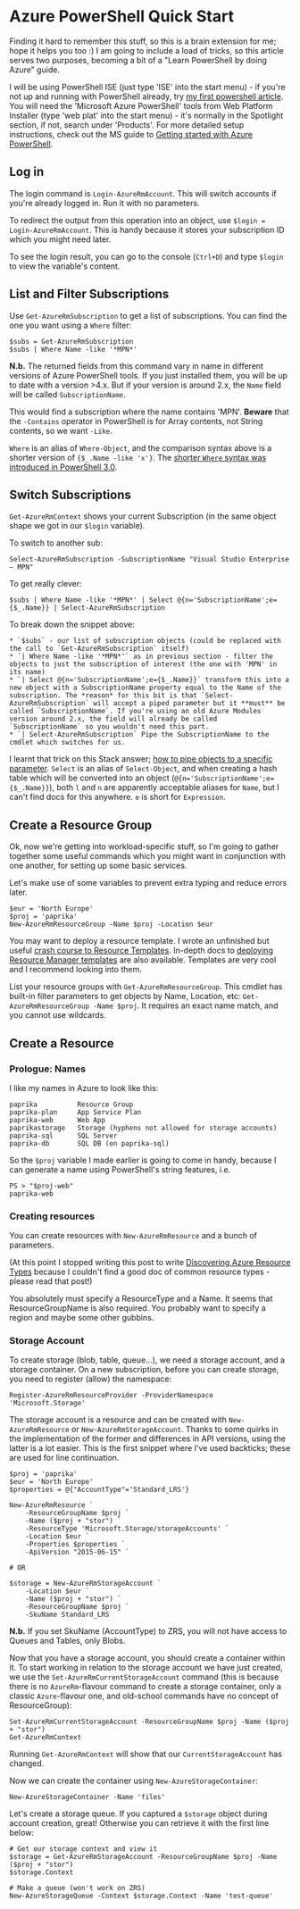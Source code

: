 # Azure PowerShell Quick Start

Finding it hard to remember this stuff, so this is a brain extension for me; hope it helps you too :) I am going to include a load of tricks, so this article serves two purposes, becoming a bit of a "Learn PowerShell by doing Azure" guide.

I will be using PowerShell ISE (just type 'ISE' into the start menu) - if you're not up and running with PowerShell already, try [my first powershell article][firstps]. You will need the 'Microsoft Azure PowerShell' tools from Web Platform Installer (type 'web plat' into the start menu) - it's normally in the Spotlight section, if not, search under 'Products'. For more detailed setup instructions, check out the MS guide to [Getting started with Azure PowerShell][getstarted].

[firstps]: ./my-first-powershell/
[getstarted]: https://docs.microsoft.com/en-us/powershell/azure/get-started-azureps/

## Log in

The login command is `Login-AzureRmAccount`. This will switch accounts if you're already logged in. Run it with no parameters.

To redirect the output from this operation into an object, use `$login = Login-AzureRmAccount`. This is handy because it stores your subscription ID which you might need later.

To see the login result, you can go to the console (`Ctrl+D`) and type `$login` to view the variable's content.

## List and Filter Subscriptions

Use `Get-AzureRmSubscription` to get a list of subscriptions. You can find the one you want using a `Where` filter:

	$subs = Get-AzureRmSubscription
	$subs | Where Name -like '*MPN*'

**N.b.** The returned fields from this command vary in name in different versions of Azure PowerShell tools. If you just installed them, you will be up to date with a version >4.x. But if your version is around 2.x, the `Name` field will be called `SubscriptionName`.

This would find a subscription where the name contains 'MPN'. **Beware** that the `-Contains` operator in PowerShell is for Array contents, not String contents, so we want `-Like`.

`Where` is an alias of `Where-Object`, and the comparison syntax above is a shorter version of `{$_.Name -like 'x'}`. The [shorter `Where` syntax was introduced in PowerShell 3.0][whereobject]. 

[whereobject]: https://ss64.com/ps/where-object.html

## Switch Subscriptions

`Get-AzureRmContext` shows your current Subscription (in the same object shape we got in our `$login` variable).

To switch to another sub:

	Select-AzureRmSubscription -SubscriptionName "Visual Studio Enterprise – MPN"

To get really clever:

	$subs | Where Name -like '*MPN*' | Select @{n='SubscriptionName';e={$_.Name}} | Select-AzureRmSubscription

To break down the snippet above:

	* `$subs` - our list of subscription objects (could be replaced with the call to `Get-AzureRmSubscription` itself)
	* `| Where Name -like '*MPN*'` as in previous section - filter the objects to just the subscription of interest (the one with 'MPN' in its name)
	* `| Select @{n='SubscriptionName';e={$_.Name}}` transform this into a new object with a SubscriptionName property equal to the Name of the subscription. The *reason* for this bit is that `Select-AzureRmSubscription` will accept a piped parameter but it **must** be called `SubscriptionName`. If you're using an old Azure Modules version around 2.x, the field will already be called `SubscriptionName` so you wouldn't need this part.
	* `| Select-AzureRmSubscription` Pipe the SubscriptionName to the cmdlet which switches for us.

I learnt that trick on this Stack answer; [how to pipe objects to a specific parameter][pipespecific]. `Select` is an alias of `Select-Object`, and when creating a hash table which will be converted into an object (`@{n='SubscriptionName';e={$_.Name}}`), both `l` and `n` are apparently acceptable aliases for `Name`, but I can't find docs for this anywhere. `e` is short for `Expression`.

[pipespecific]: https://stackoverflow.com/questions/40864264/how-to-pipe-objects-to-a-specific-parameter

## Create a Resource Group

Ok, now we're getting into workload-specific stuff, so I'm going to gather together some useful commands which you might want in conjunction with one another, for setting up some basic services.

Let's make use of some variables to prevent extra typing and reduce errors later.

	$eur = 'North Europe'
	$proj = 'paprika'
	New-AzureRmResourceGroup -Name $proj -Location $eur

You may want to deploy a resource template. I wrote an unfinished but useful [crash course to Resource Templates][restemp]. In-depth docs to [deploying Resource Manager templates][deploytemplates] are also available. Templates are very cool and I recommend looking into them.

List your resource groups with `Get-AzureRmResourceGroup`. This cmdlet has built-in filter parameters to get objects by Name, Location, etc: `Get-AzureRmResourceGroup -Name $proj`. It requires an exact name match, and you cannot use wildcards.

[restemp]: http://www.stegriff.co.uk/upblog/azure-resource-templates-crash-course
[deploytemplates]: https://docs.microsoft.com/en-us/azure/azure-resource-manager/resource-group-template-deploy

## Create a Resource

### Prologue: Names
I like my names in Azure to look like this:

	paprika          Resource Group
	paprika-plan     App Service Plan
	paprika-web      Web App
	paprikastorage   Storage (hyphens not allowed for storage accounts)
	paprika-sql      SQL Server
	paprika-db       SQL DB (on paprika-sql)

So the `$proj` variable I made earlier is going to come in handy, because I can generate a name using PowerShell's string features, i.e.

	PS > "$proj-web"
	paprika-web

### Creating resources 

You can create resources with `New-AzureRmResource` and a bunch of parameters.

(At this point I stopped writing this post to write [Discovering Azure Resource Types][discovering] because I couldn't find a good doc of common resource types - please read that post!)

You absolutely must specify a ResourceType and a Name. It seems that ResourceGroupName is also required. You probably want to specify a region and maybe some other gubbins.

[discovering]: ./discovering-azure-resource-types/

### Storage Account

To create storage (blob, table, queue...), we need a storage account, and a storage container. On a new subscription, before you can create storage, you need to register (allow) the namespace:

	Register-AzureRmResourceProvider -ProviderNamespace 'Microsoft.Storage'

The storage account is a resource and can be created with `New-AzureRmResource` or `New-AzureRmStorageAccount`. Thanks to some quirks in the implementation of the former and differences in API versions, using the latter is a lot easier. This is the first snippet where I've used backticks; these are used for line continuation.

	$proj = 'paprika'
	$eur = 'North Europe'
	$properties = @{"AccountType"='Standard_LRS'}
	
	New-AzureRmResource `
		-ResourceGroupName $proj `
		-Name ($proj + "stor") `
		-ResourceType 'Microsoft.Storage/storageAccounts' `
		-Location $eur `
		-Properties $properties `
		-ApiVersion "2015-06-15" `
		
	# OR
	
	$storage = New-AzureRmStorageAccount `
		-Location $eur `
		-Name ($proj + "stor") `
		-ResourceGroupName $proj `
		-SkuName Standard_LRS

**N.b.** If you set SkuName (AccountType) to ZRS, you will not have access to Queues and Tables, only Blobs.

Now that you have a storage account, you should create a container within it. To start working in relation to the storage account we have just created, we use the `Set-AzureRmCurrentStorageAccount` command (this is because there is no `AzureRm`-flavour command to create a storage container, only a classic `Azure`-flavour one, and old-school commands have no concept of ResourceGroup):

	Set-AzureRmCurrentStorageAccount -ResourceGroupName $proj -Name ($proj + "stor")
	Get-AzureRmContext

Running `Get-AzureRmContext` will show that our `CurrentStorageAccount` has changed.

Now we can create the container using `New-AzureStorageContainer`:

	New-AzureStorageContainer -Name 'files'

Let's create a storage queue. If you captured a `$storage` object during account creation, great! Otherwise you can retrieve it with the first line below:

	# Get our storage context and view it
	$storage = Get-AzureRmStorageAccount -ResourceGroupName $proj -Name ($proj + "stor")
	$storage.Context
	
	# Make a queue (won't work on ZRS)
	New-AzureStorageQueue -Context $storage.Context -Name 'test-queue' 


